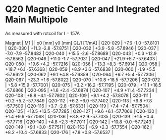 Q20 Magnetic Center and Integrated Main Multipole
=================================================

As measured with rotcoil for I = 157A

Magnet  |             M1               |
        | x0 [mm]  y0 [mm] GL/I [T/mA] |
Q20-029 |    +7.6     -1.0   -57.8101  |
Q20-030 |   +11.3     -2.8   -57.8751  |
Q20-032 |    +3.9     -5.8   -57.8946  |
Q20-037 |    -7.0     -7.9   -57.8482  |
Q20-040 |   +15.5     -2.6   -57.8689  |
Q20-043 |    +0.3    +12.9   -57.6563  |
Q20-046 |   +11.0     -1.7   -57.7031  |
Q20-047 |   +21.9     +5.7   -57.6403  |
Q20-050 |   +19.6     +4.2   -57.7216  |
Q20-056 |   +13.3     +8.3   -57.6914  |
Q20-058 |   +18.7     +6.1   -57.6368  |
Q20-059 |    +8.9     +3.6   -57.6838  |
Q20-060 |    -1.9     +5.5   -57.6623  |
Q20-062 |    +9.1     +4.8   -57.6859  |
Q20-064 |    +6.7     +5.4   -57.7306  |
Q20-067 |   +23.3     +1.6   -57.8022  |
Q20-070 |   +10.8    +18.5   -57.7206  |
Q20-072 |    +5.8    +15.9   -57.7001  |
Q20-075 |    +3.2    +16.2   -57.7195  |
Q20-079 |   +11.1    +16.5   -57.6866  |
Q20-095 |    +1.6     +2.4   -57.6874  |
Q20-107 |    +4.9    +11.4   -57.7234  |
Q20-108 |    +8.8     +4.1   -57.7802  |
Q20-109 |    +9.1     +4.2   -57.8078  |
Q20-111 |    +0.2     +5.2   -57.7849  |
Q20-112 |    +6.2     +6.0   -57.7402  |
Q20-113 |    +9.8     +7.8   -57.7500  |
Q20-116 |    +3.7     -2.8   -57.6331  |
Q20-119 |    +7.4     +7.4   -57.7504  |
Q20-125 |   +13.5    +13.5   -57.7285  |
Q20-127 |    +9.6     +6.1   -57.7066  |
Q20-130 |    +1.4     +9.9   -57.7068  |
Q20-136 |    +3.8     +2.9   -57.7035  |
Q20-139 |    +1.5     +0.4   -57.7716  |
Q20-140 |    +4.8     +2.3   -57.7011  |
Q20-142 |   +10.8     -0.0   -57.7243  |
Q20-149 |    +9.1     +3.0   -57.7511  |
Q20-153 |    +6.9     +2.3   -57.7554  |
Q20-162 |    +8.2    +10.4   -57.6833  |
Q20-176 |    +7.8     +0.8   -57.6537  |
